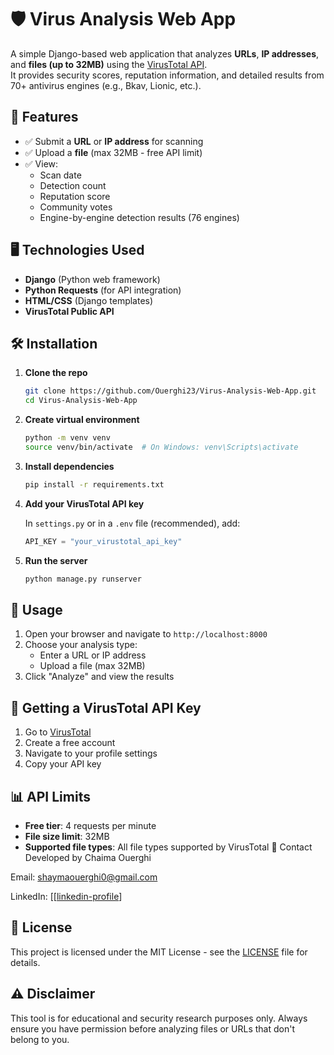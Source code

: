 # 🛡️ Virus Analysis Web App

A simple Django-based web application that analyzes **URLs**, **IP addresses**, and **files (up to 32MB)** using the [VirusTotal API](https://www.virustotal.com/).  
It provides security scores, reputation information, and detailed results from 70+ antivirus engines (e.g., Bkav, Lionic, etc.).

## 🚀 Features

- ✅ Submit a **URL** or **IP address** for scanning  
- ✅ Upload a **file** (max 32MB - free API limit)  
- ✅ View:  
  - Scan date  
  - Detection count  
  - Reputation score  
  - Community votes  
  - Engine-by-engine detection results (76 engines)

## 🖥️ Technologies Used

- **Django** (Python web framework)  
- **Python Requests** (for API integration)  
- **HTML/CSS** (Django templates)  
- **VirusTotal Public API**

## 🛠️ Installation

1. **Clone the repo**
   ```bash
   git clone https://github.com/Ouerghi23/Virus-Analysis-Web-App.git
   cd Virus-Analysis-Web-App
   ```

2. **Create virtual environment**
   ```bash
   python -m venv venv
   source venv/bin/activate  # On Windows: venv\Scripts\activate
   ```

3. **Install dependencies**
   ```bash
   pip install -r requirements.txt
   ```

4. **Add your VirusTotal API key**
   
   In `settings.py` or in a `.env` file (recommended), add:
   ```python
   API_KEY = "your_virustotal_api_key"
   ```

5. **Run the server**
   ```bash
   python manage.py runserver
   ```

## 📝 Usage

1. Open your browser and navigate to `http://localhost:8000`
2. Choose your analysis type:
   - Enter a URL or IP address
   - Upload a file (max 32MB)
3. Click "Analyze" and view the results

## 🔑 Getting a VirusTotal API Key

1. Go to [VirusTotal](https://www.virustotal.com/)
2. Create a free account
3. Navigate to your profile settings
4. Copy your API key

## 📊 API Limits

- **Free tier**: 4 requests per minute
- **File size limit**: 32MB
- **Supported file types**: All file types supported by VirusTotal
🤝 Contact
Developed by Chaima Ouerghi

Email: shaymaouerghi0@gmail.com

LinkedIn: [[[linkedin-profile](https://www.linkedin.com/in/ouerghi-cha%C3%AFma-ab24b9252/)]


## 📄 License

This project is licensed under the MIT License - see the [LICENSE](LICENSE) file for details.

## ⚠️ Disclaimer

This tool is for educational and security research purposes only. Always ensure you have permission before analyzing files or URLs that don't belong to you.
